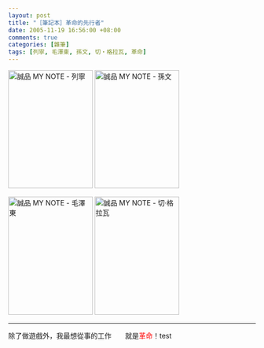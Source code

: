 ```yaml
--- 
layout: post
title: "［筆記本］革命的先行者"
date: 2005-11-19 16:56:00 +08:00
comments: true
categories: [雜筆]
tags: [列寧, 毛澤東, 孫文, 切‧格拉瓦, 革命]
---
```


<a href="http://www.flickr.com/photos/30215143@N00/62824112/" title="Photo Sharing"><img src="http://static.flickr.com/33/62824112_330ca03340_m.jpg" alt="誠品 MY NOTE - 列寧" height="240" width="172" /></a>
<a href="http://www.flickr.com/photos/30215143@N00/62824134/" title="Photo Sharing"><img src="http://static.flickr.com/25/62824134_c95ee674e6_m.jpg" alt="誠品 MY NOTE - 孫文" height="240" width="172" /></a>

<a href="http://www.flickr.com/photos/30215143@N00/62824149/" title="Photo Sharing"><img src="http://static.flickr.com/26/62824149_b5368575a1_m.jpg" alt="誠品 MY NOTE - 毛澤東" height="240" width="172" /></a>
<a href="http://www.flickr.com/photos/30215143@N00/62824172/" title="Photo Sharing"><img src="http://static.flickr.com/28/62824172_cedf166674_m.jpg" alt="誠品 MY NOTE - 切‧格拉瓦" height="240" width="172" /></a>

----
除了做遊戲外，我最想從事的工作<span style="color:white;">之一</span>就是<span style="color:red;">革命</span>！test
